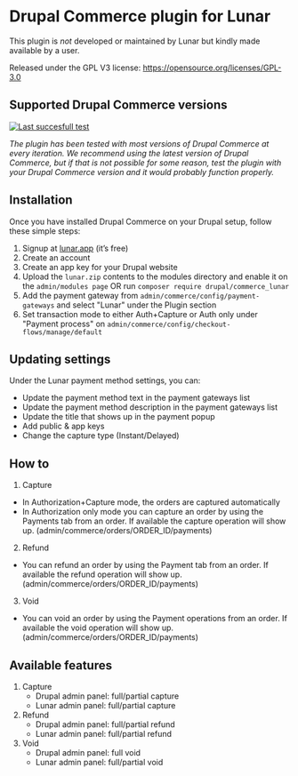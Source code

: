 # Drupal Commerce plugin for Lunar

This plugin is *not* developed or maintained by Lunar but kindly made
available by a user.

Released under the GPL V3 license: https://opensource.org/licenses/GPL-3.0

## Supported Drupal Commerce versions

[![Last succesfull test](https://log.derikon.ro/api/v1/log/read?tag=drupalcommerce8&view=svg&label=DrupalCommerce&key=ecommerce&background=00b4ff)](https://log.derikon.ro/api/v1/log/read?tag=drupalcommerce8&view=html)

*The plugin has been tested with most versions of Drupal Commerce at every iteration. We recommend using the latest version of Drupal Commerce, but if that is not possible for some reason, test the plugin with your Drupal Commerce version and it would probably function properly.*


## Installation

Once you have installed Drupal Commerce on your Drupal setup, follow these simple steps:
   1. Signup at [lunar.app](https://lunar.app) (it’s free)
   2. Create an account
   3. Create an app key for your Drupal website
   4. Upload the ```lunar.zip``` contents to the modules directory and enable it on the `admin/modules page` OR run `composer require drupal/commerce_lunar`
   5. Add the payment gateway from `admin/commerce/config/payment-gateways` and select "Lunar" under the Plugin section
   6. Set transaction mode to either Auth+Capture or Auth only under "Payment process" on `admin/commerce/config/checkout-flows/manage/default
`


## Updating settings

Under the Lunar payment method settings, you can:
 * Update the payment method text in the payment gateways list
 * Update the payment method description in the payment gateways list
 * Update the title that shows up in the payment popup
 * Add public & app keys
 * Change the capture type (Instant/Delayed)


 ## How to

 1. Capture
   * In Authorization+Capture mode, the orders are captured automatically
   * In Authorization only mode you can capture an order by using the Payments tab from an order. If available the capture operation will show up. (admin/commerce/orders/ORDER_ID/payments)
 2. Refund
   * You can refund an order by using the Payment tab from an order. If available the refund operation will show up. (admin/commerce/orders/ORDER_ID/payments)
 3. Void
   * You can void an order by using the Payment operations from an order. If available the void operation will show up. (admin/commerce/orders/ORDER_ID/payments)

   ## Available features

1. Capture
   * Drupal admin panel: full/partial capture
   * Lunar admin panel: full/partial capture
2. Refund
   * Drupal admin panel: full/partial refund
   * Lunar admin panel: full/partial refund
3. Void
   * Drupal admin panel: full void
   * Lunar admin panel: full/partial void